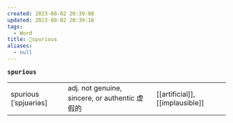 ```yaml
---
created: 2023-08-02 20:39:08
updated: 2023-08-02 20:39:16
tags:
  - Word
title: 📖spurious
aliases:
  - null
---
```


<pre><strong>spurious</strong></pre>
|   |   |   |
|---|---|---|
|spurious [ˈspjʊəriəs]|adj. not genuine, sincere, or authentic 虚假的|[[artificial]], [[implausible]]|